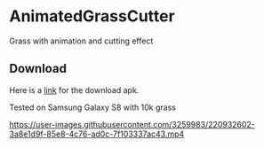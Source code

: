 # AnimatedGrassCutter
Grass with animation and cutting effect

## Download

Here is a [link](https://github.com/ozeecode/AnimatedGrassCutter/releases) for the download apk.

Tested on Samsung Galaxy S8 with 10k grass

https://user-images.githubusercontent.com/3259983/220932602-3a8e1d9f-85e8-4c76-ad0c-7f103337ac43.mp4

